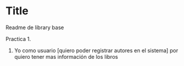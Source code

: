 # Title

Readme de library base



Practica 1.
1. Yo como usuario [quiero poder registrar autores en el sistema] por quiero tener mas
información de los libros